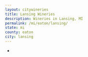 ```yaml
---
layout: citywineries
title: Lansing Wineries
description: Wineries in Lansing, MI
permalink: /mi/eaton/lansing/
state: mi
county: eaton
city: lansing
---
```

-
